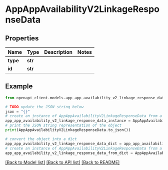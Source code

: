# AppAppAvailabilityV2LinkageResponseData


## Properties

Name | Type | Description | Notes
------------ | ------------- | ------------- | -------------
**type** | **str** |  | 
**id** | **str** |  | 

## Example

```python
from openapi_client.models.app_app_availability_v2_linkage_response_data import AppAppAvailabilityV2LinkageResponseData

# TODO update the JSON string below
json = "{}"
# create an instance of AppAppAvailabilityV2LinkageResponseData from a JSON string
app_app_availability_v2_linkage_response_data_instance = AppAppAvailabilityV2LinkageResponseData.from_json(json)
# print the JSON string representation of the object
print(AppAppAvailabilityV2LinkageResponseData.to_json())

# convert the object into a dict
app_app_availability_v2_linkage_response_data_dict = app_app_availability_v2_linkage_response_data_instance.to_dict()
# create an instance of AppAppAvailabilityV2LinkageResponseData from a dict
app_app_availability_v2_linkage_response_data_from_dict = AppAppAvailabilityV2LinkageResponseData.from_dict(app_app_availability_v2_linkage_response_data_dict)
```
[[Back to Model list]](../README.md#documentation-for-models) [[Back to API list]](../README.md#documentation-for-api-endpoints) [[Back to README]](../README.md)


